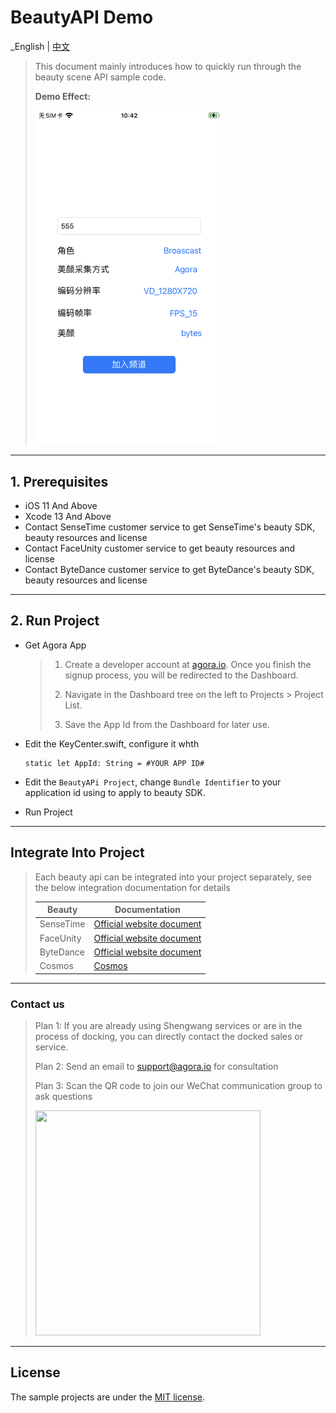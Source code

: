 # BeautyAPI Demo

_English | [中文](README.zh.md)

> This document mainly introduces how to quickly run through the beauty scene API sample code.
> 
> **Demo Effect:**
>
> <img src="imgs/app_page_launch.png" width="300" />
---

## 1. Prerequisites

- iOS 11 And Above
- Xcode 13 And Above
- Contact SenseTime customer service to get SenseTime's beauty SDK, beauty resources and license
- Contact FaceUnity customer service to get beauty resources and license
- Contact ByteDance customer service to get ByteDance's beauty SDK, beauty resources and license

---

## 2. Run Project

- Get Agora App

	> 1. Create a developer account at [agora.io](https://www.agora.io). Once you finish the signup process, you will be redirected to the Dashboard.
	>
	> 2. Navigate in the Dashboard tree on the left to Projects > Project List.
	>
	> 3. Save the App Id from the Dashboard for later use.

- Edit the KeyCenter.swift, configure it whth

	```
	static let AppId: String = #YOUR APP ID#
	```
- Edit the `BeautyAPi Project`, change `Bundle Identifier` to your application id using to apply to beauty SDK.

- Run Project
	
---

## Integrate Into Project

> Each beauty api can be integrated into your project separately, see the below integration documentation for details
> 
> | Beauty    | Documentation                                                |
> | --------- | ------------------------------------------------------------ |
> | SenseTime | [Official website document](https://doc.shengwang.cn/doc/showroom/ios/advanced-features/beauty/sensetime/integrate) |
> | FaceUnity | [Official website document](https://doc.shengwang.cn/doc/showroom/ios/advanced-features/beauty/faceunity/integrate) |
> | ByteDance | [Official website document](https://doc.shengwang.cn/doc/showroom/ios/advanced-features/beauty/bytedance/integrate) |
> | Cosmos    | [Cosmos](./BeautyAPi/CosmosBeauty/README.md)                                                      |

---


### Contact us

> Plan 1: If you are already using Shengwang services or are in the process of docking, you can directly contact the docked sales or service.
>
> Plan 2: Send an email to [support@agora.io](mailto:support@agora.io) for consultation
>
> Plan 3: Scan the QR code to join our WeChat communication group to ask questions
>
> <img src="https://download.agora.io/demo/release/SDHY_QA.jpg" width="360" height="360">
---

## License

The sample projects are under the [MIT license](../LICENSE).
